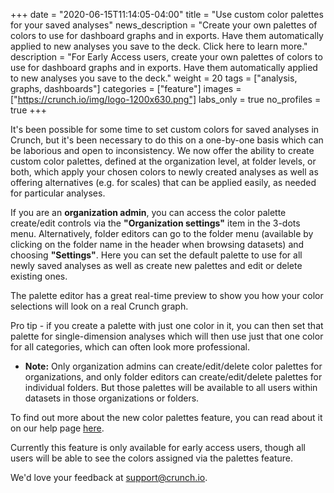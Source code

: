+++
date = "2020-06-15T11:14:05-04:00"
title = "Use custom color palettes for your saved analyses"
news_description = "Create your own palettes of colors to use for dashboard graphs and in exports. Have them automatically applied to new analyses you save to the deck. Click here to learn more."
description = "For Early Access users, create your own palettes of colors to use for dashboard graphs and in exports. Have them automatically applied to new analyses you save to the deck."
weight = 20
tags = ["analysis, graphs, dashboards"]
categories = ["feature"]
images = ["https://crunch.io/img/logo-1200x630.png"]
labs_only = true
no_profiles = true
+++


It's been possible for some time to set custom colors for saved analyses in Crunch, but it's been necessary to do this on a one-by-one basis which can be laborious and open to inconsistency. We now offer the ability to create custom color palettes, defined at the organization level, at folder levels, or both, which apply your chosen colors to newly created analyses as well as offering alternatives (e.g. for scales) that can be applied easily, as needed for particular analyses.

If you are an **organization admin**, you can access the color palette create/edit controls via the **"Organization settings"** item in the 3-dots menu. Alternatively, folder editors can go to the folder menu (available by clicking on the folder name in the header when browsing datasets) and choosing **"Settings"**. Here you can set the default palette to use for all newly saved analyses as well as create new palettes and edit or delete existing ones.

The palette editor has a great real-time preview to show you how your color selections will look on a real Crunch graph.

Pro tip - if you create a palette with just one color in it, you can then set that palette for single-dimension analyses which will then use just that one color for all categories, which can often look more professional.

* **Note:** Only organization admins can create/edit/delete color palettes for organizations, and only folder editors can create/edit/delete palettes for individual folders. But those palettes will be available to all users within datasets in those organizations or folders.

To find out more about the new color palettes feature, you can read about it on our help page [here](https://help.crunch.io/hc/en-us/articles/360044813691-How-to-use-Color-Palettes-in-Crunch).

Currently this feature is only available for early access users, though all users will be able to see the colors assigned via the palettes feature.

We'd love your feedback at [support@crunch.io](mailto:support@crunch.io).
